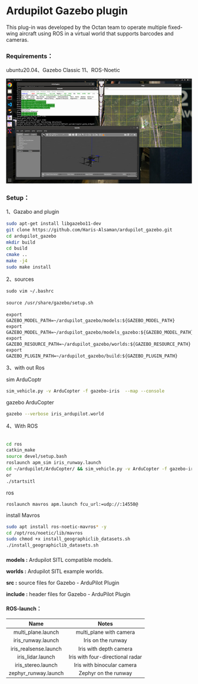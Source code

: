 # Ardupilot Gazebo plugin

This plug-in was developed by the Octan team to operate multiple fixed-wing aircraft using ROS in a virtual world that supports barcodes and cameras.

### Requirements：

ubuntu20.04、Gazebo Classic 11、ROS-Noetic

![log seeking](demo.jpeg "Logo Title Text 1")

### Setup：

1、Gazabo and plugin

```bash
sudo apt-get install libgazebo11-dev	
git clone https://github.com/Haris-Alsaman/ardupilot_gazebo.git
cd ardupilot_gazebo
mkdir build
cd build
cmake ..
make -j4
sudo make install
```

2、sources 

```
sudo vim ~/.bashrc

source /usr/share/gazebo/setup.sh

export GAZEBO_MODEL_PATH=~/ardupilot_gazebo/models:${GAZEBO_MODEL_PATH}
export GAZEBO_MODEL_PATH=~/ardupilot_gazebo/models_gazebo:${GAZEBO_MODEL_PATH}
export GAZEBO_RESOURCE_PATH=~/ardupilot_gazebo/worlds:${GAZEBO_RESOURCE_PATH}
export GAZEBO_PLUGIN_PATH=~/ardupilot_gazebo/build:${GAZEBO_PLUGIN_PATH}
```

3、with out Ros

sim ArduCoptr

```bash
sim_vehicle.py -v ArduCopter -f gazebo-iris  --map --console
```

gazebo ArduCopter

```bash
gazebo --verbose iris_ardupilot.world
```

4、With ROS

```bash

cd ros
catkin_make
source devel/setup.bash
roslaunch apm_sim iris_runway.launch
cd ~/ardupilot/ArduCopter/ && sim_vehicle.py -v ArduCopter -f gazebo-iris --console
or
./startsitl
```

ros

```
roslaunch mavros apm.launch fcu_url:=udp://:14550@
```

install Mavros

```bash
sudo apt install ros-noetic-mavros* -y 
cd /opt/ros/noetic/lib/mavros
sudo chmod +x install_geographiclib_datasets.sh
./install_geographiclib_datasets.sh
```

### 

#### 

**models :** Ardupilot SITL compatible models.

**worlds :** Ardupilot SITL example worlds.

**src :** source files for Gazebo - ArduPilot Plugin

**include :** header files for Gazebo - ArduPilot Plugin

#### ROS-launch：

|        Name         |         Notes         |
| :-------------------: | :------------------: |
| multi_plane.launch    |     multi_plane with camera   |
|  iris_runway.launch   |  Iris on the runway |
| iris_realsense.launch |  Iris with depth camera  |
|   iris_lidar.launch   | Iris with four-directional radar |
|  iris_stereo.launch   |  Iris with binocular camera  |
| zephyr_runway.launch  |    Zephyr on the runway    |

